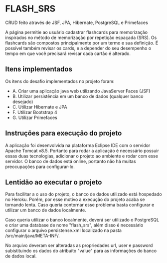 # FLASH_SRS

CRUD feito através de JSF, JPA, Hibernate, PostgreSQL e Primefaces

A página permitie ao usuário cadastrar flashcards para memorização inspirados no método de memorização por repetição espaçada (SRS). Os flashcards são compostos principalmente por um termo e sua definição. É possível também revisar os cards, e a depender do seu desempenho o tempo em que você precisará revisar cada cartão é alterado.

## Itens implementados

Os itens do desafio implementados no projeto foram:

* A. Criar uma aplicação java web utilizando JavaServer Faces (JSF)
* B. Utilizar persistência em um banco de dados (qualquer banco desejado)
* C. Utilizar Hibernate e JPA
* F. Utilizar Bootstrap 4
* G. Utilizar Primefaces

## Instruções para execução do projeto

A aplicação foi desenvolvida na plataforma Eclipse IDE com o servidor Apache Tomcat v8.5. Portanto para rodar a aplicação é necessário possuir essas duas tecnologias, adicionar o projeto ao ambiente e rodar com esse servidor. O banco de dados está online, portanto não há muitas preocupações para configurar-lo.

## Lentidão ao executar o projeto

Para facilitar a o uso do projeto, o banco de dados utilizado está hospedado no Heroku. Porém, por esse motivo a execução do projeto acaba se tornando lenta. Caso queria contornar esse problema basta configurar e utilizar um banco de dados localmente.   

Caso queria utilizar o banco localmente, deverá ser utilizado o PostgreSQL e criar uma database de nome "flash_srs", além disso é necessário configurar o arquivo persistense.xml localizado na pasta /src/main/java/META-INF/.

No arquivo deveram ser alteradas as propriedades url, user e password subistituindo os dados do atribuito "value" para as informações do banco de dados local.
